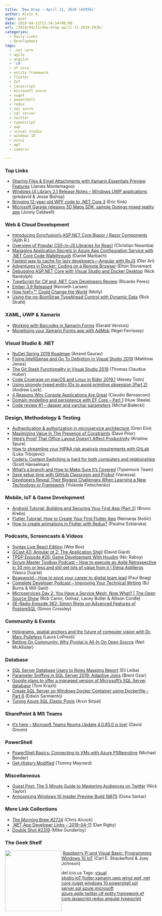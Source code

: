 ```yaml
---
title: 'Dew Drop – April 11, 2019 (#2936)'
author: Alvin A.
type: post
date: 2019-04-11T11:54:54+00:00
url: /2019/04/11/dew-drop-april-11-2019-2936/
categories:
  - Daily Links
  - Development
tags:
  - .net core
  - agile
  - angular
  - 'c#'
  - ef core
  - entity framework
  - flutter
  - IoT
  - javascript
  - microsoft azure
  - nuget
  - powershell
  - redux
  - sql azure
  - sql server
  - twitter
  - typescript
  - uwp
  - visual studio
  - windows 10
  - winui
  - wpf
  - xamarin

---
```

### <a name="top"></a>Top Links

  * <a href="https://devblogs.microsoft.com/xamarin/sharing-files-attachments-xamarin-essentials/" target="_blank" rel="noopener noreferrer">Sharing Files & Email Attachments with Xamarin.Essentials Preview Features</a> (James Montemagno)
  * <a href="https://docs.microsoft.com/en-us/uwp/toolkits/winui/release-notes/winui-2.1" target="_blank" rel="noopener noreferrer">Windows UI Library 2.1 Release Notes &#8211; Windows UWP applications</a> (predavid & Jesse Bishop)
  * <a href="https://ericsink.com/entries/sawdust_dotnetcore3.html" target="_blank" rel="noopener noreferrer">Bringing 12-year-old WPF code to .NET Core 3</a> (Eric Sink)
  * <a href="http://feedproxy.google.com/~r/winbetadotorg/~3/dhoAv1I-AT8/microsoft-garage-releases-3d-maps-sdk-sample-outings-mixed-reality-app" target="_blank" rel="noopener noreferrer">Microsoft Garage releases 3D Maps SDK, sample Outings mixed reality app</a> (Jonny Caldwell)



### <a name="web"></a>Web & Cloud Development

  * <a href="https://blog.syncfusion.com/post/introducing-syncfusions-asp-net-core-blazor-razor-components.aspx" target="_blank" rel="noopener noreferrer">Introducing Syncfusion’s ASP.NET Core Blazor / Razor Components</a> (Ajith R.)
  * <a href="https://www.telerik.com/blogs/overview-of-popular-css-in-js-libraries-for-react" target="_blank" rel="noopener noreferrer">Overview of Popular CSS-in-JS Libraries for React</a> (Christian Nwamba)
  * <a href="https://www.planetgeek.ch/2019/04/10/managing-application-secrets-in-azure-app-configuration-service-with-net-core-code-walkthrough/" target="_blank" rel="noopener noreferrer">Managing Application Secrets in Azure App Configuration Service with .NET Core Code Walkthrough</a> (Daniel Marbach)
  * <a href="https://blog.angularindepth.com/fastest-way-to-cache-for-lazy-developers-angular-with-rxjs-444a198ed6a6?source=rss----e5ed704095b---4" target="_blank" rel="noopener noreferrer">Fastest way to cache for lazy developers — Angular with RxJS</a> (Dler Ari)
  * <a href="http://blog.sixeyed.com/adventures-in-docker-coding-on-a-remote-browser/" target="_blank" rel="noopener noreferrer">Adventures in Docker: Coding on a Remote Browser</a> (Elton Stoneman)
  * <a href="http://feedproxy.google.com/~r/NicksNetTravels/~3/UZSy5T0aVas/post.aspx" target="_blank" rel="noopener noreferrer">Debugging ASP.NET Core with Visual Studio and Docker Desktop</a> (Nick Randolph)
  * <a href="https://weblogs.asp.net/ricardoperes/typescript-for-c-and-net-core-developers-review?WT.mc_id=DX_MVP4025064" target="_blank" rel="noopener noreferrer">TypeScript for C# and .NET Core Developers Review</a> (Ricardo Peres)
  * <a href="https://blog.emberjs.com/2019/04/10/ember-3-9-released.html" target="_blank" rel="noopener noreferrer">Ember 3.9 Released</a> (Kenneth Larsen)
  * <a href="http://hyperverbal.org/world-wide-web/how-href-could-change-the-world/" target="_blank" rel="noopener noreferrer">How href=”” Could Change the World</a> (Molly)
  * <a href="http://feedproxy.google.com/~r/RickStrahl/~3/XHEG2r0H2rc/Using-the-ngBootStrap-TypeAhead-Control-with-Dynamic-Data" target="_blank" rel="noopener noreferrer">Using the ng-BootStrap TypeAhead Control with Dynamic Data</a> (Rick Strahl)



### <a name="silverlight"></a>XAML, UWP & Xamarin

  * <a href="http://feedproxy.google.com/~r/netCurryRecentArticles/~3/WB3G1PDvOCU/ShowArticle.aspx" target="_blank" rel="noopener noreferrer">Working with Barcodes in Xamarin.Forms</a> (Gerald Versluis)
  * <a href="https://xamarininsider.com/2019/04/10/monetising-your-xamarin-forms-app-with-admob/" target="_blank" rel="noopener noreferrer">Monetising your Xamarin.Forms app with AdMob</a> (Nigel Ferrissey)



### <a name="dotnet"></a>Visual Studio & .NET

  * <a href="http://blog.nuget.org/20190410/nuget-spring-2019-roadmap.html" target="_blank" rel="noopener noreferrer">NuGet Spring 2019 Roadmap</a> (Anand Gaurav)
  * <a href="http://feedproxy.google.com/~r/ExceptionNotFound/~3/DVsTsURcj3U/" target="_blank" rel="noopener noreferrer">Fixing IntelliSense and Go To Definition in Visual Studio 2019</a> (Matthew Jones)
  * <a href="https://www.thomasclaudiushuber.com/2019/04/10/the-git-stash-functionality-in-visual-studio-2019/" target="_blank" rel="noopener noreferrer">The Git Stash Functionality in Visual Studio 2019</a> (Thomas Claudius Huber)
  * <a href="https://blog.jetbrains.com/dotnet/2019/04/10/code-coverage-macos-linux-rider-2019-1/" target="_blank" rel="noopener noreferrer">Code Coverage on macOS and Linux in Rider 2019.1</a> (Alexey Totin)
  * <a href="https://andrewlock.net/using-strongly-typed-entity-ids-to-avoid-primitive-obsession-part-2/" target="_blank" rel="noopener noreferrer">Using strongly-typed entity IDs to avoid primitive obsession (Part 2)</a> (Andrew Lock)
  * <a href="https://www.claudiobernasconi.ch/2019/04/10/4-reasons-why-console-applications-are-great/" target="_blank" rel="noopener noreferrer">4 Reasons Why Console Applications Are Great</a> (Claudio Bernasconi)
  * <a href="https://blog.scottlogic.com/2019/04/11/domain-modelling-and-persistence-with-ef-core-part-1.html" target="_blank" rel="noopener noreferrer">Domain modelling and persistence with EF Core &#8211; Part 1</a> (Huw Steele)
  * <a href="http://www.michalbialecki.com/2019/04/10/code-review-1-dapper-and-varchar-parameters/" target="_blank" rel="noopener noreferrer">Code review #1 – dapper and varchar parameters</a> (Michał Białecki)



### <a name="design"></a>Design, Methodology & Testing

  * <a href="http://feedproxy.google.com/~r/AyendeRahien/~3/Ye8gyKwU6OU/authentication-authorization-in-microservice-architecture" target="_blank" rel="noopener noreferrer">Authentication & authorization in microservice architecture</a> (Oren Eini)
  * <a href="http://feedproxy.google.com/~r/LeadingAgile/~3/TuaLWWxjypY/" target="_blank" rel="noopener noreferrer">Maximizing Value In The Presence of Constraints</a> (Dave Prior)
  * <a href="https://blog.trello.com/office-layout-productivity" target="_blank" rel="noopener noreferrer">Here&#8217;s Proof That Office Layout Doesn&#8217;t Affect Productivity</a> (Kristine Spure)
  * <a href="https://about.gitlab.com/2019/04/10/streamlining-hipaa-risk-analysis-requirements-with-gitlab/" target="_blank" rel="noopener noreferrer">How to streamline your HIPAA risk analysis requirements with GitLab</a> (Luka Trbojevic)
  * <a href="http://feeds.hanselman.com/~/600699960/0/scotthanselman~Coders-Context-Switching-is-hard-for-both-computers-and-relationships.aspx" target="_blank" rel="noopener noreferrer">Coders: Context Switching is hard for both computers and relationships</a> (Scott Hanselman)
  * <a href="http://feedproxy.google.com/~r/Typemock/~3/MBBV-CbQNRM/" target="_blank" rel="noopener noreferrer">What’s a branch and How to Make Sure It’s Covered</a> (Typemock Team)
  * <a href="https://github.blog/2019-04-10-save-setup-time-with-github-classroom-and-probot/" target="_blank" rel="noopener noreferrer">Save setup time with GitHub Classroom and Probot</a> (Vanessa)
  * <a href="https://developermedia.com/developers-reveal-their-biggest-challenges/" target="_blank" rel="noopener noreferrer">Developers Reveal Their Biggest Challenges When Learning a New Technology or Framework</a> (Yolanda Fintschenko)



### <a name="mobile"></a>Mobile, IoT & Game Development

  * <a href="https://auth0.com/blog/android-tutorial-building-and-securing-your-first-app-part-2/" target="_blank" rel="noopener noreferrer">Android Tutorial: Building and Securing Your First App (Part 2)</a> (Bruno Krebs)
  * <a href="https://www.toptal.com/flutter/flutter-tutorial" target="_blank" rel="noopener noreferrer">Flutter Tutorial: How to Create Your First Flutter App</a> (Nemanja Stošić)
  * <a href="https://medium.com/flutter-community/how-to-create-animations-in-flutter-with-redux-e04ec70afbc9?source=rss----86fb29d7cc6a---4" target="_blank" rel="noopener noreferrer">How to create animations in Flutter with Redux?</a> (Paulina Szklarska)



### <a name="podcasts"></a>Podcasts, Screencasts & Videos

  * <a href="https://traffic.libsyn.com/secure/syntax/Syntax134.mp3" target="_blank" rel="noopener noreferrer">Syntax Live React Edition</a> (Wes Bos)
  * <a href="http://DavidGiard.com/2019/04/11/GCast43AngularPt2TheApplicationShell.aspx" target="_blank" rel="noopener noreferrer">GCast 43: Angular pt 2: The Application Shell</a> (David Giard)
  * <a href="https://www.thepolyglotdeveloper.com/2019/04/tpdp-e26-game-development-houdini/" target="_blank" rel="noopener noreferrer">TPDP Episode #26: Game Development With Houdini</a> (Nic Raboy)
  * <a href="http://scrummastertoolbox.libsyn.com/how-to-execute-an-agile-retrospective-in-30-min-or-less-and-still-get-lots-of-value-from-it-elena-astilleros" target="_blank" rel="noopener noreferrer">Scrum Master Toolbox Podcast &#8211; How to execute an Agile Retrospective in 30 min or less and still get lots of value from it | Elena Astilleros</a> (Vasco Duarte)
  * <a href="https://audio.simplecast.com/b81175e1.mp3" target="_blank" rel="noopener noreferrer">Boagworld &#8211; How to pivot your career to digital team lead</a> (Paul Boag)
  * <a href="https://completedeveloperpodcast.com/episode-192/?utm_source=rss&utm_medium=rss&utm_campaign=episode-192" target="_blank" rel="noopener noreferrer">Complete Developer Podcast &#8211; Improving Your Technical Writing</a> (BJ Burns & Will Gant)
  * <a href="https://channel9.msdn.com/Shows/The-Open-Source-Show/Microservices-Day-2-You-Have-a-Service-Mesh-Now-What?WT.mc_id=DX_MVP4025064" target="_blank" rel="noopener noreferrer">Microservices Day 2: You Have a Service Mesh, Now What? | The Open Source Show</a> (Rob Caron, Golnaz, Lacey Butler & Allison Cordle)
  * <a href="http://feedproxy.google.com/~r/se-radio/~3/CqPKSEmwb_E/" target="_blank" rel="noopener noreferrer">SE-Radio Episode 362: Simon Riggs on Advanced Features of PostgreSQL</a> (Simon Crossley)



### <a name="events"></a>Community & Events

  * <a href="https://www.microsoft.com/en-us/research/blog/holograms-spatial-anchors-and-the-future-of-computer-vision-with-dr-marc-pollefeys/" target="_blank" rel="noopener noreferrer">Holograms, spatial anchors and the future of computer vision with Dr. Marc Pollefeys</a> (Laura LoPresti)
  * <a href="https://content.pivotal.io/home-page/why-pivotal-is-all-in-on-open-source" target="_blank" rel="noopener noreferrer">Betting On Community: Why Pivotal is All-In On Open Source</a> (Neil McAllister)



### <a name="sql"></a>Database

  * <a href="http://feedproxy.google.com/~r/MSSQLTips-LatestSqlServerTips/~3/kr0hAImQNFI/" target="_blank" rel="noopener noreferrer">SQL Server Database Users to Roles Mapping Report</a> (Eli Leiba)
  * <a href="http://feedproxy.google.com/~r/BrentOzar-SqlServerDba/~3/yp9EZYyzzeM/" target="_blank" rel="noopener noreferrer">Parameter Sniffing in SQL Server 2019: Adaptive Joins</a> (Brent Ozar)
  * <a href="https://www.geekwire.com/2019/google-plans-offer-managed-version-microsofts-sql-server-database/" target="_blank" rel="noopener noreferrer">Google plans to offer a managed version of Microsoft’s SQL Server database</a> (Tom Krazit)
  * <a href="http://feedproxy.google.com/~r/MSSQLTips-LatestSqlServerTips/~3/xuCa784ye98/" target="_blank" rel="noopener noreferrer">Create SQL Server on Windows Docker Container using Dockerfile &#8211; Part 6</a> (Edwin Sarmiento)
  * <a href="https://blobeater.blog/2019/04/11/tuning-azure-sql-elastic-pools/" target="_blank" rel="noopener noreferrer">Tuning Azure SQL Elastic Pools</a> (Arun Sirpal)



### <a name="sp"></a>SharePoint & MS Teams

  * <a href="https://techcommunity.microsoft.com/t5/Microsoft-Teams-Blog/It-s-here-Microsoft-Teams-Rooms-Update-4-0-85-0-is-live/ba-p/428800" target="_blank" rel="noopener noreferrer">It&#8217;s here &#8211; Microsoft Teams Rooms Update 4.0.85.0 is live!</a> (David Groom)



### <a name="ps"></a>PowerShell

  * <a href="https://techcommunity.microsoft.com/t5/ITOps-Talk-Blog/PowerShell-Basics-Connecting-to-VMs-with-Azure-PSRemoting/ba-p/428403" target="_blank" rel="noopener noreferrer">PowerShell Basics: Connecting to VMs with Azure PSRemoting</a> (Michael Bender)
  * <a href="https://powershell.org/2019/04/get-history-modified/" target="_blank" rel="noopener noreferrer">Get-History Modified</a> (Tommy Maynard)



### <a name="misc"></a>Miscellaneous

  * <a href="https://blog.twitter.com/en_us/topics/insights/2019/guest-post-the-5-minute-guide-to-mastering-audiences-on-twitter.html" target="_blank" rel="noopener noreferrer">Guest Post: The 5 Minute Guide to Mastering Audiences on Twitter</a> (Nick Taylor)
  * <a href="https://blogs.windows.com/windowsexperience/2019/04/10/announcing-windows-10-insider-preview-build-18875/?WT.mc_id=DX_MVP4025064" target="_blank" rel="noopener noreferrer">Announcing Windows 10 Insider Preview Build 18875</a> (Dona Sarkar)



### <a name="links"></a>More Link Collections

  * <a href="http://feedproxy.google.com/~r/ReflectivePerspective/~3/wVK52pl1uf0/" target="_blank" rel="noopener noreferrer">The Morning Brew #2724</a> (Chris Alcock)
  * <a href="https://links.danrigby.com/2019/04/app-developer-links-2019-04-11/" target="_blank" rel="noopener noreferrer">.NET App Developer Links &#8211; 2019-04-11</a> (Dan Rigby)
  * <a href="https://afreshcup.com/home/2019/04/11/double-shot-2319.html" target="_blank" rel="noopener noreferrer">Double Shot #2319</a> (Mike Gunderloy)



### <a name="shelf"></a>The Geek Shelf

<a href="https://www.amazon.com/Raspberry-Pi-Visual-Basic-Programming/dp/0692071881/amavin-20" target="_blank" rel="noopener noreferrer"><img loading="lazy" decoding="async" width="187" height="200" align="left" style="margin: 0px 0px 10px; border: 0px currentcolor; border-image: none; float: left; display: inline; background-image: none;" src="https://m.media-amazon.com/images/I/51lWOpFN6qL._AC_UL436_.jpg" border="0" /></a>&nbsp;<a href="https://www.amazon.com/Raspberry-Pi-Visual-Basic-Programming/dp/0692071881/amavin-20" target="_blank" rel="noopener noreferrer">Raspberry Pi and Visual Basic: Programming Windows 10 IoT</a> (Carl E. Shackelford & Joey Johnson)











<div class="wlWriterEditableSmartContent" id="scid:77ECF5F8-D252-44F5-B4EB-D463C5396A79:deeb1688-cf23-479e-9dfb-e9f05f67e90d" style="margin: 0px; padding: 0px; float: none; display: inline;">
  del.icio.us Tags: <a href="http://del.icio.us/popular/visual+studio" rel="tag">visual studio</a>,<a href="http://del.icio.us/popular/IoT" rel="tag">IoT</a>,<a href="http://del.icio.us/popular/flutter" rel="tag">flutter</a>,<a href="http://del.icio.us/popular/xamarin" rel="tag">xamarin</a>,<a href="http://del.icio.us/popular/uwp" rel="tag">uwp</a>,<a href="http://del.icio.us/popular/winui" rel="tag">winui</a>,<a href="http://del.icio.us/popular/wpf" rel="tag">wpf</a>,<a href="http://del.icio.us/popular/.net+core" rel="tag">.net core</a>,<a href="http://del.icio.us/popular/nuget" rel="tag">nuget</a>,<a href="http://del.icio.us/popular/windows+10" rel="tag">windows 10</a>,<a href="http://del.icio.us/popular/powershell" rel="tag">powershell</a>,<a href="http://del.icio.us/popular/sql+server" rel="tag">sql server</a>,<a href="http://del.icio.us/popular/sql+azure" rel="tag">sql azure</a>,<a href="http://del.icio.us/popular/microsoft+azure" rel="tag">microsoft azure</a>,<a href="http://del.icio.us/popular/agile" rel="tag">agile</a>,<a href="http://del.icio.us/popular/twitter" rel="tag">twitter</a>,<a href="http://del.icio.us/popular/c%23" rel="tag">c#</a>,<a href="http://del.icio.us/popular/entity+framework" rel="tag">entity framework</a>,<a href="http://del.icio.us/popular/ef+core" rel="tag">ef core</a>,<a href="http://del.icio.us/popular/javascript" rel="tag">javascript</a>,<a href="http://del.icio.us/popular/redux" rel="tag">redux</a>,<a href="http://del.icio.us/popular/angular" rel="tag">angular</a>,<a href="http://del.icio.us/popular/typescript" rel="tag">typescript</a>
</div>